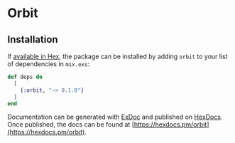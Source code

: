 # Orbit

## Installation

If [available in Hex](https://hex.pm/docs/publish), the package can be installed
by adding `orbit` to your list of dependencies in `mix.exs`:

```elixir
def deps do
  [
    {:orbit, "~> 0.1.0"}
  ]
end
```

Documentation can be generated with [ExDoc](https://github.com/elixir-lang/ex_doc)
and published on [HexDocs](https://hexdocs.pm). Once published, the docs can
be found at [https://hexdocs.pm/orbit](https://hexdocs.pm/orbit).
